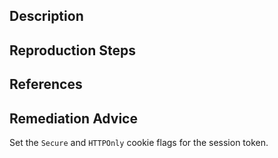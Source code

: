 ## Description


## Reproduction Steps


## References


## Remediation Advice

Set the `Secure` and `HTTPOnly` cookie flags for the session token.


